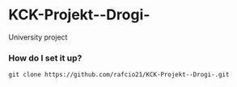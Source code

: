 # KCK-Projekt--Drogi-
University project


### How do I set it up? ###


```
git clone https://github.com/rafcio21/KCK-Projekt--Drogi-.git
```
